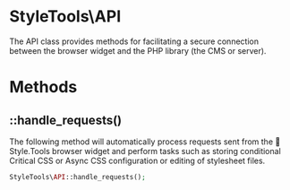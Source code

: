 # StyleTools\API

The API class provides methods for facilitating a secure connection between the browser widget and the PHP library (the CMS or server).

# Methods

## ::handle_requests()

The following method will automatically process requests sent from the 📐 Style.Tools browser widget and perform tasks such as storing conditional Critical CSS or Async CSS configuration or editing of stylesheet files.

```php
StyleTools\API::handle_requests();
```
